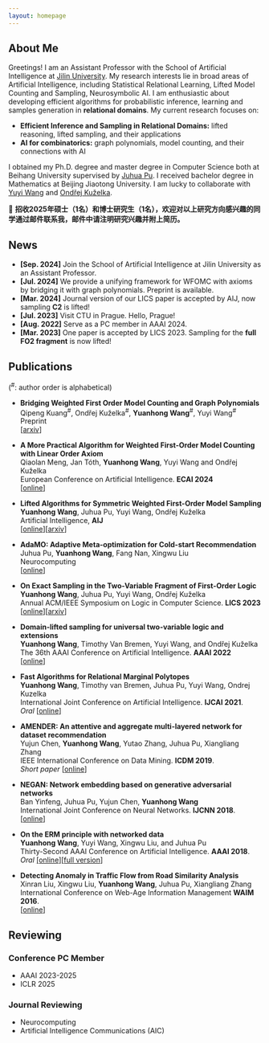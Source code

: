 ```yaml
---
layout: homepage
---
```


## About Me

Greetings! I am an Assistant Professor with the School of Artificial Intelligence at [Jilin University](https://en.wikipedia.org/wiki/Jilin_University).
My research interests lie in broad areas of Artificial Intelligence, including Statistical Relational Learning, Lifted Model Counting and Sampling, Neurosymbolic AI.
I am enthusiastic about developing efficient algorithms for probabilistic inference, learning and samples generation in **relational domains**.
My current research focuses on:

- **Efficient Inference and Sampling in Relational Domains:** lifted reasoning, lifted sampling, and their applications
- **AI for combinatorics:** graph polynomials, model counting, and their connections with AI

I obtained my Ph.D. degree and master degree in Computer Science both at Beihang University supervised by [Juhua Pu](http://scse.buaa.edu.cn/info/1183/8281.htm).
I received bachelor degree in Mathematics at Beijing Jiaotong University.
I am lucky to collaborate with [Yuyi Wang](https://disco.ethz.ch/members/yuwang) and [Ondřej Kuželka](https://ida.fel.cvut.cz/~kuzelka/).

📢 **招收2025年硕士（1名）和博士研究生（1名），欢迎对以上研究方向感兴趣的同学通过邮件联系我，邮件中请注明研究兴趣并附上简历。**

## News

- **[Sep. 2024]** Join the School of Artificial Intelligence at Jilin University as an Assistant Professor.
- **[Jul. 2024]** We provide a unifying framework for WFOMC with axioms by bridging it with graph polynomials. Preprint is available.
- **[Mar. 2024]** Journal version of our LICS paper is accepted by AIJ, now sampling **C2** is lifted!
- **[Jul. 2023]** Visit CTU in Prague. Hello, Prague!
- **[Aug. 2022]** Serve as a PC member in AAAI 2024.
- **[Mar. 2023]** One paper is accepted by LICS 2023. Sampling for the **full FO2 fragment** is now lifted!

## Publications 

(<sup>#</sup>: author order is alphabetical)

- **Bridging Weighted First Order Model Counting and Graph Polynomials**
  <br>
  Qipeng Kuang<sup>#</sup>, Ondřej Kuželka<sup>#</sup>, **Yuanhong Wang**<sup>#</sup>, Yuyi Wang<sup>#</sup>
  <br>
  Preprint
  <br>
  [[arxiv](https://arxiv.org/abs/2407.11877)]

- **A More Practical Algorithm for Weighted First-Order Model Counting with Linear Order Axiom**
  <br>
  Qiaolan Meng, Jan Tóth, **Yuanhong Wang**, Yuyi Wang and Ondřej Kuželka
  <br>
  European Conference on Artificial Intelligence. **ECAI 2024**
  <br>
  [[online](https://ebooks.iospress.nl/doi/10.3233/FAIA240858)]

- **Lifted Algorithms for Symmetric Weighted First-Order Model Sampling**
  <br>
  **Yuanhong Wang**, Juhua Pu, Yuyi Wang, Ondřej Kuželka
  <br>
  Artificial Intelligence, **AIJ**
  <br>
  [[online](https://doi.org/10.1016/j.artint.2024.104114)][[arxiv](https://arxiv.org/abs/2308.08828)]

- **AdaMO: Adaptive Meta-optimization for Cold-start Recommendation**
  <br>
  Juhua Pu, **Yuanhong Wang**, Fang Nan, Xingwu Liu
  <br>
  Neurocomputing
  <br>
  [[online](https://www.sciencedirect.com/science/article/pii/S0925231224001887)]

- **On Exact Sampling in the Two-Variable Fragment of First-Order Logic**
  <br>
  **Yuanhong Wang**, Juhua Pu, Yuyi Wang, Ondřej Kuželka
  <br>
  Annual ACM/IEEE Symposium on Logic in Computer Science. **LICS 2023**
  <br>
  [[online](https://ieeexplore.ieee.org/document/10175742)][[arxiv](https://arxiv.org/abs/2302.02730)]

- **Domain-lifted sampling for universal two-variable logic and extensions**
  <br>
  **Yuanhong Wang**, Timothy Van Bremen, Yuyi Wang, and Ondřej Kuželka 
  <br>
  The 36th AAAI Conference on Artificial Intelligence. **AAAI 2022**
  <br>
  [[online](https://ojs.aaai.org/index.php/AAAI/article/view/21246)]

- **Fast Algorithms for Relational Marginal Polytopes**
  <br>
  **Yuanhong Wang**, Timothy van Bremen, Juhua Pu, Yuyi Wang, Ondrej Kuzelka
  <br>
  International Joint Conference on Artificial Intelligence. **IJCAI 2021**.
  <br><i>Oral</i>
  [[online](https://www.ijcai.org/proceedings/2021/586)]

- **AMENDER: An attentive and aggregate multi-layered network for dataset recommendation**
  <br>
  Yujun Chen, **Yuanhong Wang**, Yutao Zhang, Juhua Pu, Xiangliang Zhang
  <br>
  IEEE International Conference on Data Mining. **ICDM 2019**.
  <br><i>Short paper</i>
  [[online](https://ieeexplore.ieee.org/document/8970713)]

- **NEGAN: Network embedding based on generative adversarial networks**
  <br>
  Ban Yinfeng, Juhua Pu, Yujun Chen, **Yuanhong Wang**
  <br>
  International Joint Conference on Neural Networks. **IJCNN 2018**.
  <br>
  [[online](https://ieeexplore.ieee.org/document/8489481)]

- **On the ERM principle with networked data**
  <br>
  **Yuanhong Wang**, Yuyi Wang, Xingwu Liu, and Juhua Pu
  <br>
  Thirty-Second AAAI Conference on Artificial Intelligence. **AAAI 2018**.
  <br><i>Oral</i>
  [[online]](https://ojs.aaai.org/index.php/AAAI/article/view/11643)[[full version](https://arxiv.org/abs/1711.04297)]

- **Detecting Anomaly in Traffic Flow from Road Similarity Analysis**
  <br>
  Xinran Liu, Xingwu Liu, **Yuanhong Wang**, Juhua Pu, Xiangliang Zhang
  <br>
  International Conference on Web-Age Information Management **WAIM 2016**.
  <br>
  [[online](https://link.springer.com/chapter/10.1007/978-3-319-39958-4_8)]

## Reviewing

### Conference PC Member

- AAAI 2023-2025
- ICLR 2025

### Journal Reviewing

- Neurocomputing
- Artificial Intelligence Communications (AIC)
